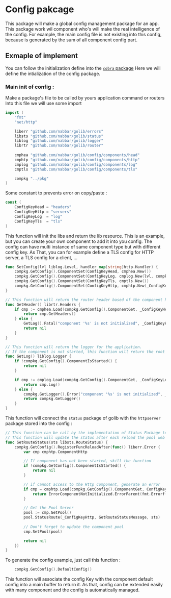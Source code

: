 # Config pakcage
This package will make a global config management package for an app.
This package work wil component who's will make the real intelligence of the config.
For example, the main config file is not existing into this config, because is generated by the sum of all component config part. 

## Exmaple of implement
You can follow the initialization define into the [`cobra` package](../cobra/README.md)
Here we will define the intialization of the config package.

### Main init of config :

Make a package's file to be called by yours application command or routers
Into this file we will use some import
```go
import (
    "fmt"
    "net/http"

    liberr "github.com/nabbar/golib/errors"
    libsts "github.com/nabbar/golib/status"
    liblog "github.com/nabbar/golib/logger"
    librtr "github.com/nabbar/golib/router"
	
    cmphea "github.com/nabbar/golib/config/components/head"
    cmphtp "github.com/nabbar/golib/config/components/http"
    cmplog "github.com/nabbar/golib/config/components/log"
    cmptls "github.com/nabbar/golib/config/components/tls"

    compkg "../pkg"
)
```

Some constant to prevents error on copy/paste :
```go
const (
    ConfigKeyHead = "headers"
    ConfigKeyHttp = "servers"
    ConfigKeyLog  = "log"
    ConfigKeyTls  = "tls"
)
```

This function will init the libs and return the lib resource.
This is an example, but you can create your own component to add it into you config.
The config can have multi instance of same component type but with different config key.
As That, you can for example define a TLS config for HTTP server, a TLS config for a client, ...

```go
func SetConfig(lvl liblog.Level, handler map[string]http.Handler) {
    compkg.GetConfig().ComponentSet(ConfigKeyHead, cmphea.New())
    compkg.GetConfig().ComponentSet(ConfigKeyLog, cmplog.New(lvl, compkg.GetLogger))
    compkg.GetConfig().ComponentSet(ConfigKeyTls, cmptls.New())
    compkg.GetConfig().ComponentSet(ConfigKeyHttp, cmphtp.New(_ConfigKeyTls, _ConfigKeyLog, handler))
}

// This function will return the router header based of the component header stored into the config
func GetHeader() librtr.Headers {
    if cmp := cmphea.Load(compkg.GetConfig().ComponentGet, _ConfigKeyHead); cmp != nil {
        return cmp.GetHeaders()
    } else {
        GetLog().Fatal("component '%s' is not initialized", _ConfigKeyHead)
        return nil
    }
}

// This function will return the logger for the application. 
// If the component is not started, this function will return the root logger  
func GetLog() liblog.Logger {
    if !compkg.GetConfig().ComponentIsStarted() {
        return nil
    }

    if cmp := cmplog.Load(compkg.GetConfig().ComponentGet, _ConfigKeyLog); cmp != nil {
        return cmp.Log()
    } else {
        compkg.GetLogger().Error("component '%s' is not initialized", _ConfigKeyLog)
        return compkg.GetLogger()
    }
}
```

This function will connect the `status` package of golib with the `httpserver` package stored into the config :

```go
// This function can be call by the implementation of Status Package to expose the status of the pool web server
// This function will update the status after each reload the pool web server.
func SetRouteStatus(sts libsts.RouteStatus) {
    compkg.GetConfig().RegisterFuncReloadAfter(func() liberr.Error {
        var cmp cmphtp.ComponentHttp

		// If component has not been started, skill the function
        if !compkg.GetConfig().ComponentIsStarted() {
            return nil
        }

		// if cannot access to the Http component, generate an error
        if cmp = cmphtp.Load(compkg.GetConfig().ComponentGet, ConfigKeyHttp); cmp == nil {
            return ErrorComponentNotInitialized.ErrorParent(fmt.Errorf("component '%s'", ConfigKeyHttp))
        }

		// Get the Pool Server
        pool := cmp.GetPool()
        pool.StatusRoute(_ConfigKeyHttp, GetRouteStatusMessage, sts)
		
		// Don't forget to update the component pool
        cmp.SetPool(pool)

        return nil
    })
}

```

To generate the config example, just call this function : 
```go
    compkg.GetConfig().DefaultConfig()
```
This function will associate the config Key with the component default config into a main buffer to return it.
As that, config can be extended easily with many component and the config is automatically managed.